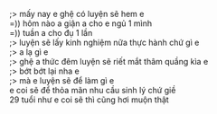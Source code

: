 ;> mấy nay e ghệ có luyện sẽ hem e<br>
=)) hôm nào a giận a cho e ngủ 1 mình<br>
=)) tuần a cho đụ 1 lần<br>
;> luyện sẽ lấy kinh nghiệm nữa thực hành chứ gì e<br>
;> a lạ gì e<br>
;>  ghệ a thức đêm luyện sẽ riết mắt thâm quầng kìa e<br>
;> bớt bớt lại nha e<br>
;> mà e luyện sẽ để làm gì e<br>
e coi sẽ để thỏa mãn nhu cầu sinh lý chứ giề<br>
29 tuổi như e coi sẽ thì cũng hơi muộn thật
